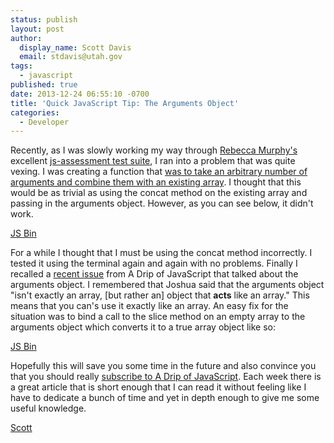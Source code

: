 ```yaml
---
status: publish
layout: post
author:
  display_name: Scott Davis
  email: stdavis@utah.gov
tags:
  - javascript
published: true
date: 2013-12-24 06:55:10 -0700
title: 'Quick JavaScript Tip: The Arguments Object'
categories:
  - Developer
---
```

<p>Recently, as I was slowly working my way through <a href="http://rmurphey.com/">Rebecca Murphy's</a> excellent <a href="https://github.com/rmurphey/js-assessment">js-assessment test suite</a>, I ran into a problem that was quite vexing. I was creating a function that <a href="https://github.com/rmurphey/js-assessment/blob/master/tests/app/functions.js#L109-119">was to take an arbitrary number of arguments and combine them with an existing array</a>. I thought that this would be as trivial as using the concat method on the existing array and passing in the arguments object. However, as you can see below, it didn't work.</p>
<p><a class="jsbin-embed" href="http://jsbin.com/uSuWEVuj/2/embed?js,output">JS Bin</a><script src="http://static.jsbin.com/js/embed.js"></script></p>
<p>For a while I thought that I must be using the concat method incorrectly. I tested it using the terminal again and again with no problems. Finally I recalled a <a href="http://us6.campaign-archive1.com/?u=2cc20705b76fa66ab84a6634f&amp;id=c8f1074cb2">recent issue</a> from A Drip of JavaScript that talked about the arguments object. I remembered that Joshua said that the arguments object "isn't exactly an array, [but rather an] object that <b>acts</b>&nbsp;like an array." This means that you can's use it exactly like an array. An easy fix for the situation was to bind a call to the slice method on an empty array to the arguments object which converts it to a true array object like so:</p>
<p><a class="jsbin-embed" href="http://jsbin.com/uPuzuyAF/7/embed?js,output">JS Bin</a><script src="http://static.jsbin.com/js/embed.js"></script></p>
<p>Hopefully this will save you some time in the future and also convince you that you should really <a href="http://designpepper.com/a-drip-of-javascript">subscribe to A Drip of JavaScript</a>. Each week there is a great article that is short enough that I can read it without feeling like I have to dedicate a bunch of time and yet in depth enough to give me some useful knowledge.</p>
<p><a href='https://twitter.com/SThomasDavis'>Scott</a></p>
